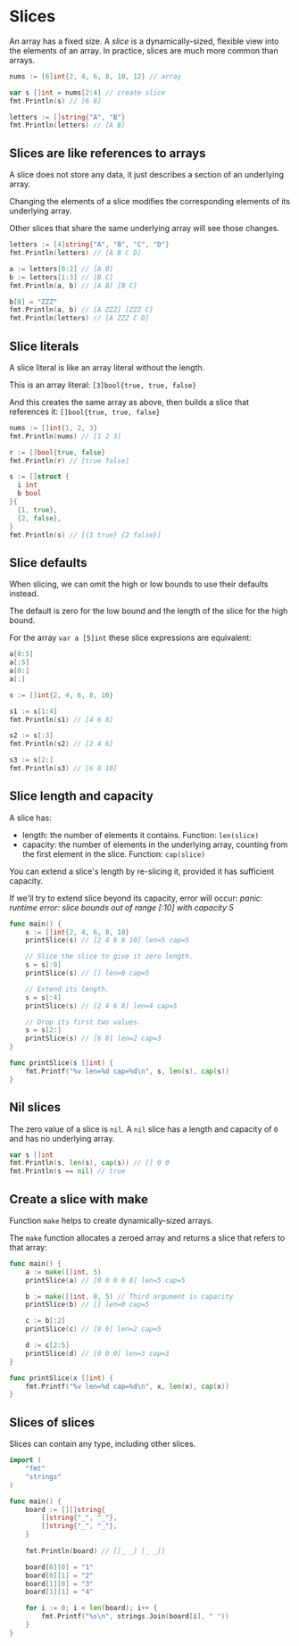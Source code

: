# Slices

An array has a fixed size. A *slice* is a dynamically-sized, flexible view into the elements of an array. 
In practice, slices are much more common than arrays.

```go
nums := [6]int{2, 4, 6, 8, 10, 12} // array

var s []int = nums[2:4] // create slice
fmt.Println(s) // [6 8]

letters := []string{"A", "B"}
fmt.Println(letters) // [A B]
```

## Slices are like references to arrays

A slice does not store any data, it just describes a section of an underlying array.

Changing the elements of a slice modifies the corresponding elements of its underlying array.

Other slices that share the same underlying array will see those changes.

```go
letters := [4]string{"A", "B", "C", "D"}
fmt.Println(letters) // [A B C D]

a := letters[0:2] // [A B]
b := letters[1:3] // [B C]
fmt.Println(a, b) // [A B] [B C]

b[0] = "ZZZ"
fmt.Println(a, b) // [A ZZZ] [ZZZ C]
fmt.Println(letters) // [A ZZZ C D]
```

## Slice literals

A slice literal is like an array literal without the length.

This is an array literal: `[3]bool{true, true, false}`

And this creates the same array as above, then builds a slice that references it: `[]bool{true, true, false}`

```go
nums := []int{1, 2, 3}
fmt.Println(nums) // [1 2 3]

r := []bool{true, false}
fmt.Println(r) // [true false]

s := []struct {
  i int
  b bool
}{
  {1, true},
  {2, false},
}
fmt.Println(s) // [{1 true} {2 false}]
```

## Slice defaults

When slicing, we can omit the high or low bounds to use their defaults instead.

The default is zero for the low bound and the length of the slice for the high bound.

For the array `var a [5]int` these slice expressions are equivalent:

```go
a[0:5]
a[:5]
a[0:]
a[:]
```

```go
s := []int{2, 4, 6, 8, 10}

s1 := s[1:4]
fmt.Println(s1) // [4 6 8]

s2 := s[:3]
fmt.Println(s2) // [2 4 6]

s3 := s[2:]
fmt.Println(s3) // [6 8 10]
```

## Slice length and capacity

A slice has:

- length: the number of elements it contains. Function: `len(slice)`
- capacity: the number of elements in the underlying array, counting from the first element in the slice. Function: `cap(slice)`

You can extend a slice's length by re-slicing it, provided it has sufficient capacity. 

If we'll try to extend slice beyond its capacity, error will occur: *panic: runtime error: slice bounds out of range [:10] with capacity 5*

```go
func main() {
	s := []int{2, 4, 6, 8, 10}
	printSlice(s) // [2 4 6 8 10] len=5 cap=5

	// Slice the slice to give it zero length.
	s = s[:0]
	printSlice(s) // [] len=0 cap=5

	// Extend its length.
	s = s[:4]
	printSlice(s) // [2 4 6 8] len=4 cap=5

	// Drop its first two values.
	s = s[2:]
	printSlice(s) // [6 8] len=2 cap=3
}

func printSlice(s []int) {
	fmt.Printf("%v len=%d cap=%d\n", s, len(s), cap(s))
}
```

## Nil slices

The zero value of a slice is `nil`. A `nil` slice has a length and capacity of `0` and has no underlying array.

```go
var s []int
fmt.Println(s, len(s), cap(s)) // [] 0 0
fmt.Println(s == nil) // true
```

## Create a slice with make

Function `make` helps to create dynamically-sized arrays.

The `make` function allocates a zeroed array and returns a slice that refers to that array:

```go
func main() {
	a := make([]int, 5)
	printSlice(a) // [0 0 0 0 0] len=5 cap=5

	b := make([]int, 0, 5) // Third argument is capacity
	printSlice(b) // [] len=0 cap=5

	c := b[:2]
	printSlice(c) // [0 0] len=2 cap=5

	d := c[2:5]
	printSlice(d) // [0 0 0] len=3 cap=3
}

func printSlice(x []int) {
	fmt.Printf("%v len=%d cap=%d\n", x, len(x), cap(x))
}
```

## Slices of slices

Slices can contain any type, including other slices.

```go
import (
	"fmt"
	"strings"
)

func main() {
	board := [][]string{
		[]string{"_", "_"},
		[]string{"_", "_"},
	}
	
	fmt.Println(board) // [[_ _] [_ _]]

	board[0][0] = "1"
	board[0][1] = "2"
	board[1][0] = "3"
	board[1][1] = "4"

	for i := 0; i < len(board); i++ {
		fmt.Printf("%s\n", strings.Join(board[i], " "))
	}
}
```
